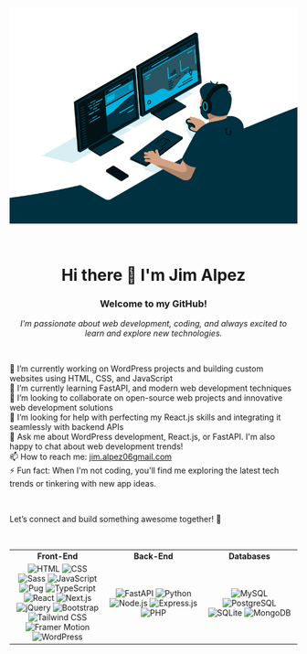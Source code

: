 <div align="center">
  
<img src="https://github.com/jimalpez/jimalpez/blob/93717abf6da31b7064ef442030f7fe5bd3de682e/Coding.gif" alt="GIF" />

&nbsp;

# Hi there 👋 I'm Jim Alpez

### Welcome to my GitHub!
<i>I'm passionate about web development, coding, and always excited to learn and explore new technologies.</i>

&nbsp;

</div>

🔭 I’m currently working on WordPress projects and building custom websites using HTML, CSS, and JavaScript <br />
🌱 I’m currently learning FastAPI, and modern web development techniques <br />
👯 I’m looking to collaborate on open-source web projects and innovative web development solutions <br />
🤔 I’m looking for help with perfecting my React.js skills and integrating it seamlessly with backend APIs <br />
💬 Ask me about WordPress development, React.js, or FastAPI. I'm also happy to chat about web development trends! <br />
📫 How to reach me: <a href="mailto:jim.alpez06gmail.com">jim.alpez06gmail.com</a> <br />
⚡ Fun fact: When I'm not coding, you'll find me exploring the latest tech trends or tinkering with new app ideas. <br />

&nbsp;

Let’s connect and build something awesome together! 🚀

&nbsp;

<div align="center">
  <table width="100%">
    <tr>
      <td width="33%" align="center"><strong>Front-End</strong></td>
      <td width="33%" align="center"><strong>Back-End</strong></td>
      <td width="33%" align="center"><strong>Databases</strong></td>
    </tr>
    <tr>
      <td width="33%" align="center">
        <img src="https://img.shields.io/badge/HTML5-E34F26?style=for-the-badge&logo=html5&logoColor=white" alt="HTML">
        <img src="https://img.shields.io/badge/CSS3-1572B6?style=for-the-badge&logo=css3&logoColor=white" alt="CSS">
        <img src="https://img.shields.io/badge/Sass-CC6699?style=for-the-badge&logo=sass&logoColor=white" alt="Sass">
        <img src="https://img.shields.io/badge/JavaScript-F7DF1E?style=for-the-badge&logo=javascript&logoColor=black" alt="JavaScript">
        <img src="https://img.shields.io/badge/Pug-A86454?style=for-the-badge&logo=pug&logoColor=white" alt="Pug">
        <img src="https://img.shields.io/badge/TypeScript-007ACC?style=for-the-badge&logo=typescript&logoColor=white" alt="TypeScript">
        <img src="https://img.shields.io/badge/React-20232A?style=for-the-badge&logo=react&logoColor=61DAFB" alt="React">
        <img src="https://img.shields.io/badge/Next.js-000000?style=for-the-badge&logo=nextdotjs&logoColor=white" alt="Next.js">
        <img src="https://img.shields.io/badge/jQuery-0769AD?style=for-the-badge&logo=jquery&logoColor=white" alt="jQuery">
        <img src="https://img.shields.io/badge/Bootstrap-563D7C?style=for-the-badge&logo=bootstrap&logoColor=white" alt="Bootstrap">
        <img src="https://img.shields.io/badge/Tailwind CSS-06B6D4?style=for-the-badge&logo=tailwind-css&logoColor=white" alt="Tailwind CSS">
        <img src="https://img.shields.io/badge/Framer Motion-007ACC?style=for-the-badge&logo=framer&logoColor=white" alt="Framer Motion">
        <img src="https://img.shields.io/badge/WordPress-21759B?style=for-the-badge&logo=wordpress&logoColor=white" alt="WordPress">
      </td>
      <td width="33%" align="center">
        <img src="https://img.shields.io/badge/FastAPI-009688?style=for-the-badge&logo=fastapi&logoColor=white" alt="FastAPI">
        <img src="https://img.shields.io/badge/Python-3776AB?style=for-the-badge&logo=python&logoColor=white" alt="Python">
        <img src="https://img.shields.io/badge/Node.js-339933?style=for-the-badge&logo=nodedotjs&logoColor=white" alt="Node.js">
        <img src="https://img.shields.io/badge/Express.js-000000?style=for-the-badge&logo=express&logoColor=white" alt="Express.js">
        <img src="https://img.shields.io/badge/PHP-777BB4?style=for-the-badge&logo=php&logoColor=white" alt="PHP">
      </td>
      <td width="33%" align="center">
        <img src="https://img.shields.io/badge/MySQL-4479A1?style=for-the-badge&logo=mysql&logoColor=white" alt="MySQL">
        <img src="https://img.shields.io/badge/PostgreSQL-316192?style=for-the-badge&logo=postgresql&logoColor=white" alt="PostgreSQL">
        <img src="https://img.shields.io/badge/SQLite-003B57?style=for-the-badge&logo=sqlite&logoColor=white" alt="SQLite">
        <img src="https://img.shields.io/badge/MongoDB-47A248?style=for-the-badge&logo=mongodb&logoColor=white" alt="MongoDB">
      </td>
    </tr>
  </table>
</div>

